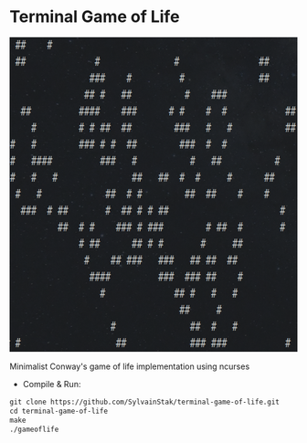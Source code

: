 # Terminal Game of Life

<p align="center">
  <img width="707" height="551" src="https://github.com/SylvainStak/terminal-game-of-life/blob/master/preview.png">
</p>

Minimalist Conway's game of life implementation using ncurses

* Compile & Run:
```
git clone https://github.com/SylvainStak/terminal-game-of-life.git
cd terminal-game-of-life
make
./gameoflife
```

